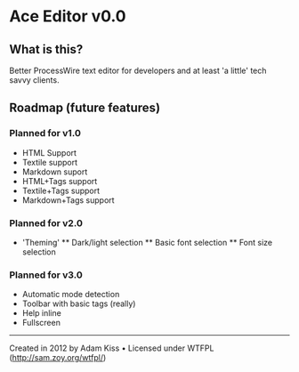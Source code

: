 # Ace Editor v0.0

## What is this?

Better ProcessWire text editor for developers and at least 'a little' tech savvy clients.

## Roadmap (future features)

### Planned for v1.0

* HTML Support
* Textile support
* Markdown suport
* HTML+Tags support
* Textile+Tags support
* Markdown+Tags support

### Planned for v2.0

* 'Theming'
** Dark/light selection
** Basic font selection
** Font size selection

### Planned for v3.0

* Automatic mode detection
* Toolbar with basic tags (really)
* Help inline
* Fullscreen

---
Created in 2012 by Adam Kiss • Licensed under WTFPL (http://sam.zoy.org/wtfpl/)